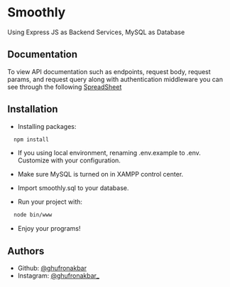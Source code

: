 # Smoothly

Using Express JS as Backend Services, MySQL as Database

## Documentation

To view API documentation such as endpoints, request body, request params, and request query along with authentication middleware you can see through the following
[SpreadSheet](https://docs.google.com/spreadsheets/d/1C4j_gn8kT-3VyplsPdFzW9ss2iVfElnWpqhdUcFlsLc/edit?usp=sharing)

## Installation

- Installing packages:

```bash
  npm install
```

- If you using local environment, renaming .env.example to .env. Customize with your configuration.

- Make sure MySQL is turned on in XAMPP control center.

- Import smoothly.sql to your database.

- Run your project with:

```bash
  node bin/www
```

- Enjoy your programs!

## Authors

- Github: [@ghufronakbar](https://www.github.com/ghufronakbar)
- Instagram: [@ghufronakbar\_](https://www.instagram.com/ghufronakbar_)
